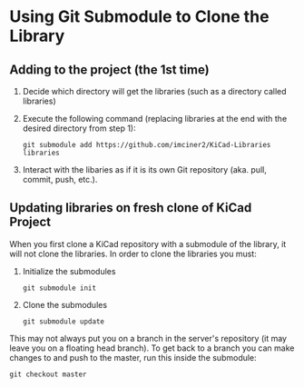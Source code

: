 # Using Git Submodule to Clone the Library

## Adding to the project (the 1st time)

1. Decide which directory will get the libraries (such as a directory called libraries)

2. Execute the following command (replacing libraries at the end with the desired directory from step 1):

    ``` git submodule add https://github.com/imciner2/KiCad-Libraries libraries ```

3. Interact with the libaries as if it is its own Git repository (aka. pull, commit, push, etc.).

## Updating libraries on fresh clone of KiCad Project

When you first clone a KiCad repository with a submodule of the library, it will not clone the libraries. In order to clone the libraries you must:

1. Initialize the submodules

    ``` git submodule init ```

2. Clone the submodules

    ``` git submodule update ```

This may not always put you on a branch in the server's repository (it may leave you on a floating head branch). To get back to a branch you can make changes to and push to the master, run this inside the submodule:

``` git checkout master ```
